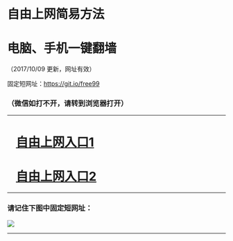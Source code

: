 ﻿# 自由上网简易方法

# 电脑、手机一键翻墙

（2017/10/09 更新，网址有效）

固定短网址：https://git.io/free99

### （微信如打不开，请转到浏览器打开）


***





# &nbsp;&nbsp; <a href="http://ft3274922033.fwq-tz-1001.info/fwqtz01.html?t=1009001915 " target="_blank">自由上网入口1</a>
# &nbsp;&nbsp; <a href="http://ft2397631972.fwq-tz-1002.info/fwqtz02.html?t=100900131110 " target="_blank">自由上网入口2</a>
***

### 请记住下图中固定短网址：

<img src="https://s3-us-west-2.amazonaws.com/fwq-1001/yjfq-20170905okok.png" /> 


***

